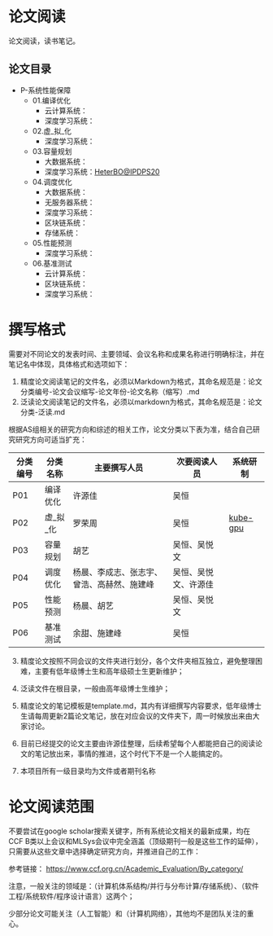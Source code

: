 # 论文阅读

论文阅读，读书笔记。

## 论文目录

- P-系统性能保障
  - 01.编译优化
    - 云计算系统：
    - 深度学习系统：
  - 02.虚_拟_化
    - 深度学习系统：
  - 03.容量规划
    - 大数据系统：
    - 深度学习系统：[HeterBO@IPDPS20](IPDPS/P03-IPDPS-2020-HeterBO.md)
  - 04.调度优化
    - 大数据系统：
    - 无服务器系统：
    - 深度学习系统：
    - 区块链系统：
    - 存储系统：
  - 05.性能预测
    - 深度学习系统：
  - 06.基准测试
    - 云计算系统：
    - 区块链系统：
    - 深度学习系统：
    

# 撰写格式

需要对不同论文的发表时间、主要领域、会议名称和成果名称进行明确标注，并在笔记名中体现，具体格式和选项如下：

1. 精度论文阅读笔记的文件名，必须以Markdown为格式，其命名规范是：论文分类编号-论文会议缩写-论文年份-论文名称（缩写）.md
2. 泛读论文阅读笔记的文件名，必须以markdown为格式，其命名规范是：论文分类-泛读.md

根据AS组相关的研究方向和综述的相关工作，论文分类以下表为准，结合自己研究研究方向可适当扩充：

|  分类编号   |  分类名称   | 主要撰写人员  | 次要阅读人员  | 系统研制 |
|  ----   |  ----  | ----  | ----  | ----  |
|  P01    | 编译优化  | 许源佳 | 吴恒 |      |
|  P02    | 虚_拟_化  | 罗荣周 | 吴恒 | [kube-gpu](https://github.com/kubesys/kube-gpu)       |
|  P03    | 容量规划  | 胡艺   | 吴恒、吴悦文 |         |
|  P04    | 调度优化  | 杨晨、李成志、张志宇、曾浩、高赫然、施建峰 | 吴恒、吴悦文、许源佳 |        |
|  P05    | 性能预测  | 杨晨、胡艺 | 吴恒、吴悦文 |        |
|  P06    | 基准测试  | 余甜、施建峰| 吴恒 |        |


3. 精度论文按照不同会议的文件夹进行划分，各个文件夹相互独立，避免整理困难，主要有低年级博士生和高年级硕士生更新维护；
4. 泛读文件在根目录，一般由高年级博士生维护；

5. 精度论文的笔记模板是template.md，其内有详细撰写内容要求，低年级博士生请每周更新2篇论文笔记，放在对应会议的文件夹下，周一时候放出来由大家讨论。
6. 目前已经提交的论文主要由许源佳整理，后续希望每个人都能把自己的阅读论文的笔记放出来，事情的推进，这个时代下不是一个人能搞定的。
7. 本项目所有一级目录均为文件或者期刊名称

# 论文阅读范围

不要尝试在google scholar搜索关键字，所有系统论文相关的最新成果，均在CCF B类以上会议和MLSys会议中完全涵盖（顶级期刊一般是这些工作的延伸），只需要从这些文章中选择确定研究方向，并推进自己的工作：

参考链接： https://www.ccf.org.cn/Academic_Evaluation/By_category/

注意，一般关注的领域是：（计算机体系结构/并行与分布计算/存储系统）、（软件工程/系统软件/程序设计语言）这两个；

少部分论文可能关注（人工智能）和（计算机网络），其他均不是团队关注的重心。
